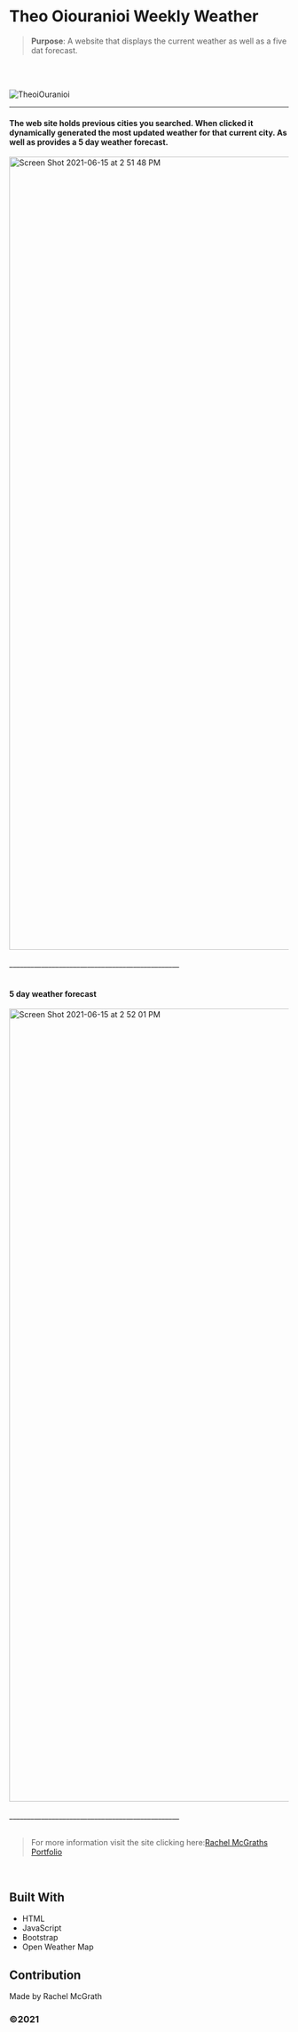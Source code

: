 # Theo Oiouranioi Weekly Weather




> **Purpose**: A website that displays the current weather as well as a five dat forecast. 
<br />
<br />

![TheoiOuranioi](https://user-images.githubusercontent.com/52016382/122106482-f8308180-cde7-11eb-957b-4f5f4b701b3b.gif)



______________________________________________________________________
#### The web site holds previous cities you searched. When clicked it dynamically generated the most updated weather for that current city. As well as provides a 5 day weather forecast.
<img width="1428" alt="Screen Shot 2021-06-15 at 2 51 48 PM" src="https://user-images.githubusercontent.com/52016382/122108097-d0421d80-cde9-11eb-8473-7750ae0317d2.png">


<br />
<br />
 ________________________________________________
<br />

<br />

#### 5 day weather forecast
<img width="1428" alt="Screen Shot 2021-06-15 at 2 52 01 PM" src="https://user-images.githubusercontent.com/52016382/122107965-ac7ed780-cde9-11eb-9b4d-de13753bdbfc.png">

<br />
<br />
 ________________________________________________
<br />

<br />

> For more information visit the site clicking here:[Rachel McGraths Portfolio](https://rmwillow.github.io/portfolio/)

<br/>


## Built With
* HTML
* JavaScript
* Bootstrap
* Open Weather Map


## Contribution
Made by Rachel McGrath

### ©️2021 